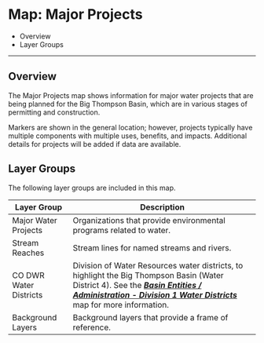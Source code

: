 # Map: Major Projects #

*   Overview
*   Layer Groups

------------

## Overview ##

The Major Projects map shows information for
major water projects that are being planned for the Big Thompson Basin,
which are in various stages of permitting and construction.

Markers are shown in the general location;
however, projects typically have multiple components with multiple uses, benefits, and impacts.
Additional details for projects will be added if data are available.

## Layer Groups ##

The following layer groups are included in this map.

| **Layer Group** | **Description** |
| -- | -- |
| Major Water Projects | Organizations that provide environmental programs related to water. |
| Stream Reaches | Stream lines for named streams and rivers. |
| CO DWR Water Districts | Division of Water Resources water districts, to highlight the Big Thompson Basin (Water District 4).  See the [***Basin Entities / Administration - Division 1 Water Districts***](#map/entities-codwr-waterdistricts) map for more information. |
| Background Layers | Background layers that provide a frame of reference. |
